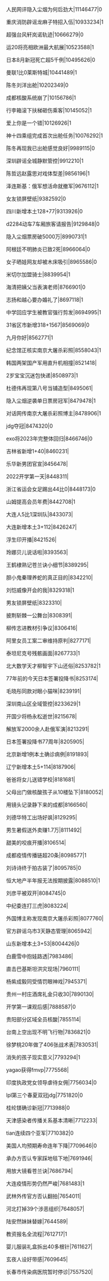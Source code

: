 人民网评隐入尘烟为何后劲大|11146477|0

重庆消防辟谣龙麻子特招入伍|10933234|1

超强台风轩岚诺轨迹|10666279|0

运20将亮相欧洲最大航展|10523588|1

日本8月新冠死亡超5千例|10495626|0

曼联1比0莱斯特城|10441489|1

陈冬刘洋出舱|10202349|0

成都核酸系统崩了|10156786|1

行李箱滚下扶梯砸伤乘客|10145052|1

爱上你是一个错|10126926|1

神十四乘组完成首次出舱任务|10076292|1

陈冬再现我已出舱感觉良好|9989115|0

深圳辟谣全城静默管控|9912210|1

陈哲远赵露思对戏体型差|9856196|1

泽连斯基：俄军想活命就撤军|9676112|1

女友锁屏壁纸|9382592|0

四川新增本土128+77|9313926|0

d2284动车7车厢旅客请报告|9129848|0

隐入尘烟票房破5000万|8990731|1

阿根廷不明肺炎已致2死|8966064|0

女子晒娃网友却被木床吸引|8965586|0

米切尔加盟骑士|8839954|1

海清把姨父当表演老师|8766901|0

志扬和越心要办婚礼了|8697118|1

中学回应学生被教官强行剪发|8694995|1

31省区市新增318+1567|8569069|0

九月你好|8562771|1

纪念馆正核实南京大屠杀彩照|8558043|1

韩国两架国产军用直升机相撞|8521418|

2岁宝宝沉迷包快递|8508973|1

杜德伟再现第八号当铺造型|8495061|

隐入尘烟逆袭单日票房冠军|8479478|1

对话网传南京大屠杀彩照博主|8478906|1

jdg夺冠|8474320|0

exo将2023年完整体回归|8466746|0

吉林省新增1+40|8460231|

乐华新男团官宣|8456478|

2022开学第一天|8448311|

浙江省运会女足踢出44比0|8448173|0

山姆提高会员年费|8442708|1

大连人5比1深圳队|8433073|

大连新增本土3+112|8426247|

浮生印开播|8421526|

玲娜贝儿说话啦|8393563|

王鹤棣熟记苍兰诀小细节|8389295|

胆小鬼秦理养蛇的真正目的|8342210|

刘恺威像开会的我|8329318|1

男友锁屏壁纸|8323310|

披荆斩棘一公舞台|8308391|

柳传志进教材引争议|8306416|

阿里女员工案二审维持原判|8277171|

泰坦尼克号残骸画面|8267733|1

北大数学天才柳智宇下山还俗|8253782|1

77年前的今天日本签署投降书|8253174|

毛晓彤同款对眼小猫咪|8239191|

深圳南山区全域管控|8233629|1

开国少将杨永松逝世|8215678|

解放军2000余人赴俄军演|8213291|

日本签署投降书77周年|8205905|

北京新增1例本土确诊病例|8191893|

辽宁新增本土5+114|8187906|

爸爸将女儿送错学校|8181681|

父母出门做核酸孩子从10楼坠下|8180052|

用镜头记录静下来的成都|8166560|

刘德华特工出场好飒|8129295|

男生暑假送外卖赚1.7万|8111492|

甜美的咬痕开播|8106514|

成都疫情传播链超20条|8098577|1

刘诗诗终于拍古装了|8095785|0

恒大地产半年报无法按期披露|8088510|1

刘彦平被双开|8084745|0

中纪委连打三虎|8083224|

外国博主称发现南京大屠杀彩照|8077760|

官方辟谣乌市3天静态管理|8065942|

山东新增本土3+53|8004426|0

白鹿雪中抱娃路透|7983486|

直击巴基斯坦洪灾现场|7960111|

杨紫成毅同受情罚眼神戏|7945371|

贵州一村庄酒席礼金只收30|7890130|

开学第一课观后感|7888587|0

贵阳部分区域全员核酸|7855114|

台南上空出现不明飞行物|7836821|0

徐梦桃20年做了406张战术表|7830531|

消失的孩子现实意义|7793294|1

yagao获得fmvp|7775568|

印度执政党女领导虐待女佣|7756034|0

lpl第三个春夏双冠jdg|7751820|0

桂纶镁确诊新冠|7713988|0

天津感染者传播关系基本清晰|7712233|

tian连续四个亚军|7710382|0

美国人均预期寿命连年下降|7709646|0

承办方否认专家踩地毯下地|7691946|

用放大镜看苍兰诀|7686794|

大连疫情形势仍然严峻|7681483|1

武林外传官方否认翻拍|7654011|

河北打掉39个涉恶组织|7648057|

陆安然妹妹替嫁|7644589|

教资报名全流程|7612717|1

婴儿服装礼盒拆出40多根针|7611627|

玄夜人设好带感|7609645|

长春市传染病医院暂时停诊|7557520|

